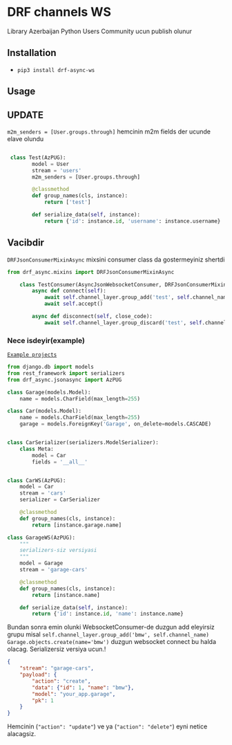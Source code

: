 # DRF channels WS

Library Azerbaijan Python Users Community ucun publish olunur

## Installation

* `pip3 install drf-async-ws`

## Usage


## UPDATE

`m2m_senders = [User.groups.through]`  hemcinin m2m fields der ucunde elave olundu 


```python

 class Test(AzPUG):
        model = User
        stream = 'users'
        m2m_senders = [User.groups.through]

        @classmethod
        def group_names(cls, instance):
            return ['test']

        def serialize_data(self, instance):
            return {'id': instance.id, 'username': instance.username}
```
## Vacibdir


`DRFJsonConsumerMixinAsync` mixsini consumer class da gostermeyiniz shertdi

```python
from drf_async.mixins import DRFJsonConsumerMixinAsync

    class TestConsumer(AsyncJsonWebsocketConsumer, DRFJsonConsumerMixinAsync):
        async def connect(self):
            await self.channel_layer.group_add('test', self.channel_name)
            await self.accept()

        async def disconnect(self, close_code):
            await self.channel_layer.group_discard('test', self.channel_name)

```


### Nece isdeyir(example)
[`Example projects`](https://github.com/CavidRzayev/drf_channels_example)

```python
from django.db import models
from rest_framework import serializers
from drf_async.jsonasync import AzPUG

class Garage(models.Model):
    name = models.CharField(max_length=255)

class Car(models.Model):
    name = models.CharField(max_length=255)
    garage = models.ForeignKey('Garage', on_delete=models.CASCADE)


class CarSerializer(serializers.ModelSerializer):
    class Meta:
        model = Car
        fields = '__all__'


class CarWS(AzPUG):
    model = Car
    stream = 'cars'
    serializer = CarSerializer

    @classmethod
    def group_names(cls, instance):
        return [instance.garage.name]

class GarageWS(AzPUG):
    """
    serializers-siz versiyasi 
    """
    model = Garage
    stream = 'garage-cars'

    @classmethod
    def group_names(cls, instance):
        return [instance.name]

    def serialize_data(self, instance):
        return {'id': instance.id, 'name': instance.name}
```
Bundan sonra emin olunki WebsocketConsumer-de duzgun add eleyirsiz grupu misal   `self.channel_layer.group_add('bmw', self.channel_name)`  
`Garage.objects.create(name='bmw')` duzgun websocket connect bu halda olacag. Serializersiz versiya ucun.!

```json
{
    "stream": "garage-cars",
    "payload": {
        "action": "create",
        "data": {"id": 1, "name": "bmw"},
        "model": "your_app.garage",
        "pk": 1
    }
}
```

Hemcinin (`"action": "update"`) ve ya (`"action": "delete"`) eyni netice alacagsiz.








